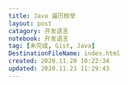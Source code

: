 ```yaml
---
title: Java 遍历枚举
layout: post
catagory: 开发语言
notebook: 开发语言
tag: [未完成, Gist, Java]
DestinationFileName: index.html
created: 2020.11.20 10:22:34
updated: 2020.11.21 11:29:43
---
```




[1]: https://www.cnblogs.com/miracle-luna/p/10995539.html
